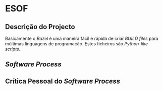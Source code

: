 # ESOF #


## Descrição do Projecto ##

Basicamente o *Bazel* é uma maneira fácil e rápida de criar _BUILD files_ para múltimas linguagens de programação. Estes ficheiros são _Python-like scripts_.

## _Software Process_ ##


## Crítica Pessoal do _Software Process_ ##
